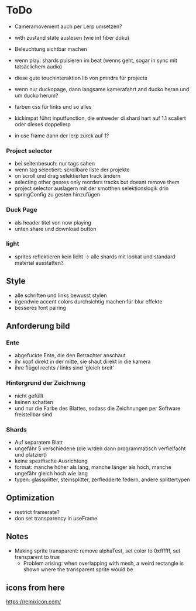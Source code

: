 # ToDo

- Cameramovement auch per Lerp umsetzen?
- with zustand state auslesen (wie inf fiber doku)
- Beleuchtung sichtbar machen
- wenn play: shards pulsieren im beat (wenns geht, sogar in sync mit tatsäclichem audio)

- diese gute touchinteraktion lib von pmndrs für projects
- wenn nur duckopage, dann langsame kamerafahrt and ducko heran und um ducko herum?
- farben css für links und so alles
- kickimpat führt inputfunction, die entweder di shard hart auf 1.1 scaliert oder dieses doppellerp
- in use frame dann der lerp zürck auf 1?

### Project selector

- bei seitenbesuch: nur tags sahen
- wenn tag selectiert: scrollbare liste der projekte
- on scroll und drag selektierten track ändern
- selecting other genres only reorders tracks but doesnt remove them
- project selector auslagern mit der smotthen selektionslogik drin
- springConfig zu gesten hinzufügen

### Duck Page

- als header titel von now playing
- unten share und download button

### light

- sprites reflektieren kein licht -> alle shards mit lookat und standard material ausstatten?

## Style

- alle schriften und links bewusst stylen
- irgendwie accent colors durchsichtig machen für blur effekte
- besseres font pairing

## Anforderung bild

### Ente

- abgefuckte Ente, die den Betrachter anschaut
- ihr kopf direkt in der mitte, sie shaut direkt in die kamera
- ihre flügel rechts / links sind 'gleich breit'

### Hintergrund der Zeichnung

- nicht gefüllt
- keinen schatten
- und nur die Farbe des Blattes, sodass die Zeichnungen per Software freistellbar sind

### Shards

- Auf separatem Blatt
- ungefähr 5 verschiedene (die wrden dann programmatisch verfielfacht und platziert)
- keine spezifische Ausrichtung
- format: manche höher als lang, manche länger als hoch, manche ungefähr gleich hoch wie lang
- typen: glassplitter, steinsplitter, zerfledderte federn, andere splittertypen

## Optimization

- restrict framerate?
- don set transparency in useFrame

## Notes

- Making sprite transparent: remove alphaTest, set color to 0xffffff, set transparent to true
  - Problem arising: when overlapping with mesh, a weird rectangle is shown where the transparent sprite would be

## icons from here

https://remixicon.com/
